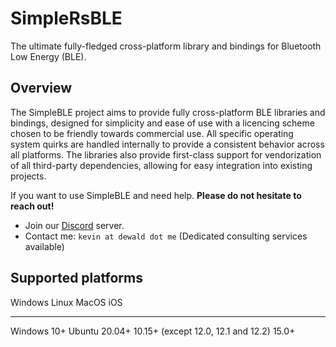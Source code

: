 # SimpleRsBLE

The ultimate fully-fledged cross-platform library and bindings for
Bluetooth Low Energy (BLE).

## Overview

The SimpleBLE project aims to provide fully cross-platform BLE libraries
and bindings, designed for simplicity and ease of use with a licencing
scheme chosen to be friendly towards commercial use.
All specific operating system quirks are handled internally to provide a
consistent behavior across all platforms. The libraries also provide
first-class support for vendorization of all third-party dependencies,
allowing for easy integration into existing projects.

If you want to use SimpleBLE and need help. **Please do not hesitate to
reach out!**

-   Join our [Discord](https://discord.gg/N9HqNEcvP3) server.
-   Contact me: `kevin at dewald dot me` (Dedicated consulting services
    available)

## Supported platforms

  Windows       Linux           MacOS                                 iOS
  ------------- --------------- ------------------------------------- -------
  Windows 10+   Ubuntu 20.04+   10.15+ (except 12.0, 12.1 and 12.2)   15.0+
